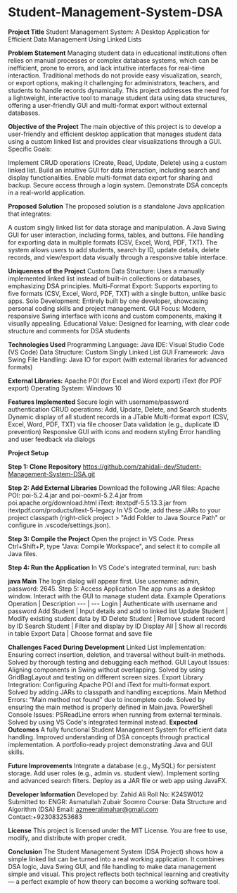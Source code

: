 # Student-Management-System-DSA

**Project Title**
Student Management System: A Desktop Application for Efficient Data Management Using Linked Lists

**Problem Statement**
Managing student data in educational institutions often relies on manual processes or complex database systems, which can be inefficient, prone to errors, and lack intuitive interfaces for real-time interaction. Traditional methods do not provide easy visualization, search, or export options, making it challenging for administrators, teachers, and students to handle records dynamically. This project addresses the need for a lightweight, interactive tool to manage student data using data structures, offering a user-friendly GUI and multi-format export without external databases.

**Objective of the Project**
The main objective of this project is to develop a user-friendly and efficient desktop application that manages student data using a custom linked list and provides clear visualizations through a GUI. Specific Goals:

Implement CRUD operations (Create, Read, Update, Delete) using a custom linked list.
Build an intuitive GUI for data interaction, including search and display functionalities.
Enable multi-format data export for sharing and backup.
Secure access through a login system.
Demonstrate DSA concepts in a real-world application.

**Proposed Solution**
The proposed solution is a standalone Java application that integrates:

A custom singly linked list for data storage and manipulation.
A Java Swing GUI for user interaction, including forms, tables, and buttons.
File handling for exporting data in multiple formats (CSV, Excel, Word, PDF, TXT). The system allows users to add students, search by ID, update details, delete records, and view/export data visually through a responsive table interface.

**Uniqueness of the Project**
Custom Data Structure: Uses a manually implemented linked list instead of built-in collections or databases, emphasizing DSA principles.
Multi-Format Export: Supports exporting to five formats (CSV, Excel, Word, PDF, TXT) with a single button, unlike basic apps.
Solo Development: Entirely built by one developer, showcasing personal coding skills and project management.
GUI Focus: Modern, responsive Swing interface with icons and custom components, making it visually appealing.
Educational Value: Designed for learning, with clear code structure and comments for DSA students

**Technologies Used**
Programming Language: Java
IDE: Visual Studio Code (VS Code)
Data Structure: Custom Singly Linked List
GUI Framework: Java Swing
File Handling: Java IO for export (with external libraries for advanced formats)

**External Libraries:**
Apache POI (for Excel and Word export)
iText (for PDF export)
Operating System: Windows 10

**Features Implemented**
 Secure login with username/password authentication
 CRUD operations: Add, Update, Delete, and Search students
 Dynamic display of all student records in a JTable
 Multi-format export (CSV, Excel, Word, PDF, TXT) via file chooser
 Data validation (e.g., duplicate ID prevention)
 Responsive GUI with icons and modern styling
 Error handling and user feedback via dialogs
 
**Project Setup**

**Step 1: Clone Repository**
https://github.com/zahidali-dev/Student-Management-System-DSA.git

**Step 2: Add External Libraries**
Download the following JAR files:
Apache POI: poi-5.2.4.jar and poi-ooxml-5.2.4.jar from poi.apache.org/download.html
iText: itextpdf-5.5.13.3.jar from itextpdf.com/products/itext-5-legacy
In VS Code, add these JARs to your project classpath (right-click project > "Add Folder to Java Source Path" or configure in .vscode/settings.json).

**Step 3: Compile the Project**
Open the project in VS Code.
Press Ctrl+Shift+P, type "Java: Compile Workspace", and select it to compile all Java files.

**Step 4: Run the Application**
In VS Code's integrated terminal, run:
bash

**java Main**
The login dialog will appear first. Use username: admin, password: 2645.
Step 5: Access Application
The app runs as a desktop window. Interact with the GUI to manage student data.
Example Operations
Operation | Description --- | --- Login | Authenticate with username and password Add Student | Input details and add to linked list Update Student | Modify existing student data by ID Delete Student | Remove student record by ID Search Student | Filter and display by ID Display All | Show all records in table Export Data | Choose format and save file

**Challenges Faced During Development**
Linked List Implementation: Ensuring correct insertion, deletion, and traversal without built-in methods.
Solved by thorough testing and debugging each method.
GUI Layout Issues: Aligning components in Swing without overlapping.
Solved by using GridBagLayout and testing on different screen sizes.
Export Library Integration: Configuring Apache POI and iText for multi-format export.
Solved by adding JARs to classpath and handling exceptions.
Main Method Errors: "Main method not found" due to incomplete code.
Solved by ensuring the main method is properly defined in Main.java.
PowerShell Console Issues: PSReadLine errors when running from external terminals.
Solved by using VS Code's integrated terminal instead.
**Expected Outcomes**
A fully functional Student Management System for efficient data handling.
Improved understanding of DSA concepts through practical implementation.
A portfolio-ready project demonstrating Java and GUI skills.

**Future Improvements**
Integrate a database (e.g., MySQL) for persistent storage.
Add user roles (e.g., admin vs. student view).
Implement sorting and advanced search filters.
Deploy as a JAR file or web app using JavaFX.

**Developer Information**
Developed by: Zahid Ali
Roll No: K24SW012
Submitted to: ENGR: Asmatullah Zubair Soomro
Course: Data Structure and Algorithm (DSA)
Email: azmeeralimahar@gmail.com
Contact:+923083253683

**License**
This project is licensed under the MIT License.
You are free to use, modify, and distribute with proper credit.

**Conclusion**
The Student Management System (DSA Project) shows how a simple linked list can be turned into a real working application.
It combines DSA logic, Java Swing GUI, and file handling to make data management simple and visual.
This project reflects both technical learning and creativity — a perfect example of how theory can become a working software tool.
